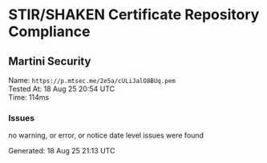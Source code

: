 # STIR/SHAKEN Certificate Repository Compliance

## Martini Security

Name: `https://p.mtsec.me/2e5a/cULiJalO8BUq.pem`\
Tested At: 18 Aug 25 20:54 UTC\
Time: 114ms

### Issues

no warning, or error, or notice date level issues were found

Generated: 18 Aug 25 21:13 UTC